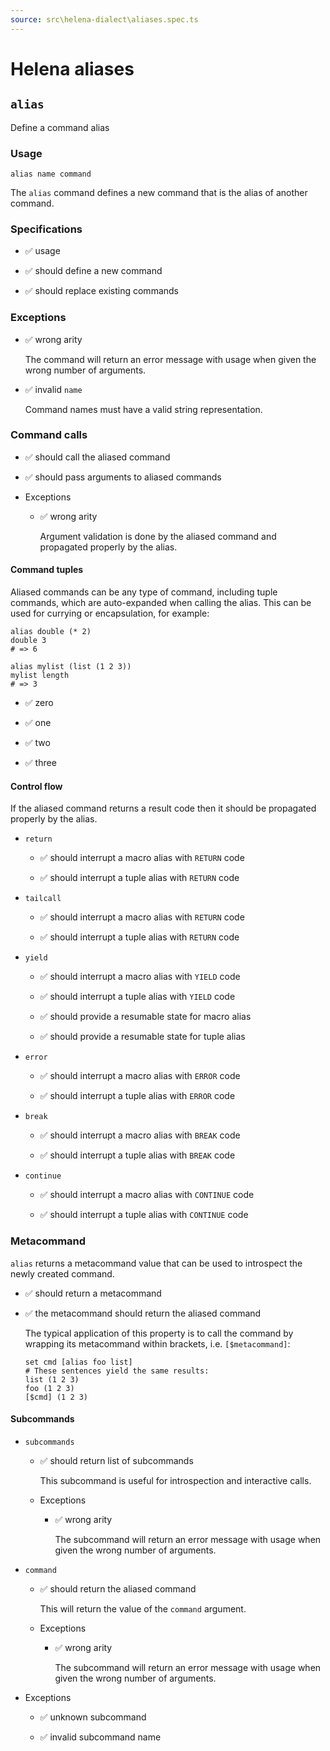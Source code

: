 ```yaml
---
source: src\helena-dialect\aliases.spec.ts
---
```

# Helena aliases

## `alias`

Define a command alias

### Usage

```lna
alias name command
```

The `alias` command defines a new command that is the alias of another
command.

### Specifications

- ✅ usage

- ✅ should define a new command

- ✅ should replace existing commands

### Exceptions

- ✅ wrong arity

  The command will return an error message with usage when given the
  wrong number of arguments.

- ✅ invalid `name`

  Command names must have a valid string representation.

### Command calls

- ✅ should call the aliased command

- ✅ should pass arguments to aliased commands

- Exceptions

  - ✅ wrong arity

    Argument validation is done by the aliased command and
    propagated properly by the alias.

#### Command tuples

Aliased commands can be any type of command, including tuple
commands, which are auto-expanded when calling the alias. This can
be used for currying or encapsulation, for example:

```lna
alias double (* 2)
double 3
# => 6

alias mylist (list (1 2 3))
mylist length
# => 3
```

- ✅ zero

- ✅ one

- ✅ two

- ✅ three

#### Control flow

If the aliased command returns a result code then it should be
propagated properly by the alias.

- `return`

  - ✅ should interrupt a macro alias with `RETURN` code

  - ✅ should interrupt a tuple alias with `RETURN` code

- `tailcall`

  - ✅ should interrupt a macro alias with `RETURN` code

  - ✅ should interrupt a tuple alias with `RETURN` code

- `yield`

  - ✅ should interrupt a macro alias with `YIELD` code

  - ✅ should interrupt a tuple alias with `YIELD` code

  - ✅ should provide a resumable state for macro alias

  - ✅ should provide a resumable state for tuple alias

- `error`

  - ✅ should interrupt a macro alias with `ERROR` code

  - ✅ should interrupt a tuple alias with `ERROR` code

- `break`

  - ✅ should interrupt a macro alias with `BREAK` code

  - ✅ should interrupt a tuple alias with `BREAK` code

- `continue`

  - ✅ should interrupt a macro alias with `CONTINUE` code

  - ✅ should interrupt a tuple alias with `CONTINUE` code

### Metacommand

`alias` returns a metacommand value that can be used to introspect
the newly created command.

- ✅ should return a metacommand

- ✅ the metacommand should return the aliased command

  The typical application of this property is to call the command by
  wrapping its metacommand within brackets, i.e. `[$metacommand]`:
  
  ```lna
  set cmd [alias foo list]
  # These sentences yield the same results:
  list (1 2 3)
  foo (1 2 3)
  [$cmd] (1 2 3)
  ```

#### Subcommands

- `subcommands`

  - ✅ should return list of subcommands

    This subcommand is useful for introspection and interactive
    calls.

  - Exceptions

    - ✅ wrong arity

      The subcommand will return an error message with usage when
      given the wrong number of arguments.

- `command`

  - ✅ should return the aliased command

    This will return the value of the `command` argument.

  - Exceptions

    - ✅ wrong arity

      The subcommand will return an error message with usage when
      given the wrong number of arguments.

- Exceptions

  - ✅ unknown subcommand

  - ✅ invalid subcommand name

